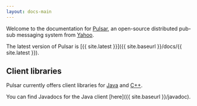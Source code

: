 ```yaml
---
layout: docs-main
---
```


Welcome to the documentation for [Pulsar](/), an open-source distributed pub-sub messaging system from [Yahoo](http://yahoo.github.io).

The latest version of Pulsar is [{{ site.latest }}]({{ site.baseurl }}/docs/{{ site.latest }}).

## Client libraries

Pulsar currently offers client libraries for [Java](applications/JavaClient) and [C++](/docs/applications/CppClient).

You can find Javadocs for the Java client [here]({{ site.baseurl }}/javadoc).
